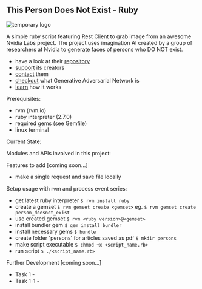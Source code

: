 ## This Person Does Not Exist - Ruby
![temporary logo](https://s2.gifyu.com/images/Peek-2018-10-29-00-13.gif "get_my_news temporary logo")

A simple ruby script featuring Rest Client to grab image from an awesome Nvidia Labs project. The project uses imagination AI created by a group of researchers at Nvidia to generate faces of persons who DO NOT exist.

* have a look at their [repository](https://github.com/lucidrains/stylegan2-pytorch)
* [support](https://www.patreon.com/lucidrains) its creators
* [contact](mailto:philwang@umich.edu) them
* [checkout](https://en.wikipedia.org/wiki/Generative_adversarial_network) what Generative Adversarial Network is
* [learn](https://www.youtube.com/watch?v=u8qPvzk0AfY) how it works

Prerequisites:
* rvm (rvm.io)
* ruby interpreter (2.7.0)
* required gems (see Gemfile)
* linux terminal

Current State:
<!-- * asks how many persons? -->
<!-- * saves that many persons as jpeg  -->

Modules and APIs involved in this project:
<!-- * to fill later  -->

Features to add [coming soon...]
* make a single request and save file locally

Setup usage with rvm and process event series:
* get latest ruby interpreter
`$ rvm install ruby`
* create a gemset
`$ rvm gemset create <gemset>`
eg. `$ rvm gemset create person_doesnot_exist`
* use created gemset
`$ rvm <ruby version>@<gemset>`
* install bundler gem
`$ gem install bundler`
* install necessary gems
`$ bundle`
* create folder 'persons' for articles saved as pdf
`$ mkdir persons`
* make script executable
`$ chmod +x <script_name.rb>`
* run script
`$ ./<script_name.rb>`


Further Development [coming soon...]
* Task 1 -
* Task 1-1 -
